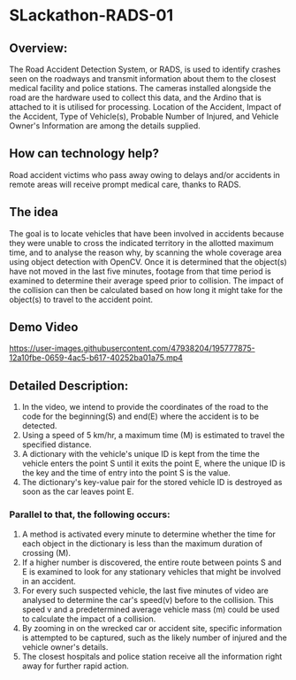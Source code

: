 # SLackathon-RADS-01

## Overview:
The Road Accident Detection System, or RADS, is used to identify crashes seen on the roadways and transmit information about them to the closest medical facility and police stations. The cameras installed alongside the road are the hardware used to collect this data, and the Ardino that is attached to it is utilised for processing. Location of the Accident, Impact of the Accident, Type of Vehicle(s), Probable Number of Injured, and Vehicle Owner's Information are among the details supplied.

## How can technology help?
Road accident victims who pass away owing to delays and/or accidents in remote areas will receive prompt medical care, thanks to RADS.

## The idea
The goal is to locate vehicles that have been involved in accidents because they were unable to cross the indicated territory in the allotted maximum time, and to analyse the reason why, by scanning the whole coverage area using object detection with OpenCV.
Once it is determined that the object(s) have not moved in the last five minutes, footage from that time period is examined to determine their average speed prior to collision. The impact of the collision can then be calculated based on how long it might take for the object(s) to travel to the accident point.

## Demo Video
https://user-images.githubusercontent.com/47938204/195777875-12a10fbe-0659-4ac5-b617-40252ba01a75.mp4

## Detailed Description:
1.	In the video, we intend to provide the coordinates of the road to the code for the beginning(S) and end(E) where the accident is to be detected.
2.	Using a speed of 5 km/hr, a maximum time (M) is estimated to travel the specified distance.
3.	A dictionary with the vehicle's unique ID is kept from the time the vehicle enters the point S until it exits the point E, where the unique ID is the key and the time of entry into the point S is the value.
4.	The dictionary's key-value pair for the stored vehicle ID is destroyed as soon as the car leaves point E.

### Parallel to that, the following occurs:

1.	A method is activated every minute to determine whether the time for each object in the dictionary is less than the maximum duration of crossing (M).
2.	If a higher number is discovered, the entire route between points S and E is examined to look for any stationary vehicles that might be involved in an accident.
3.	For every such suspected vehicle, the last five minutes of video are analysed to determine the car's speed(v) before to the collision. This speed v and a predetermined average vehicle mass (m) could be used to calculate the impact of a collision.
4.	By zooming in on the wrecked car or accident site, specific information is attempted to be captured, such as the likely number of injured and the vehicle owner's details.
5.	The closest hospitals and police station receive all the information right away for further rapid action.



